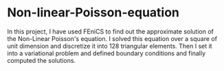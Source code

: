# Non-linear-Poisson-equation
In this project, I have used FEniCS to find out the approximate solution of the Non-Linear Poisson's equation. 
I solved this equation over a square of unit dimension and discretize it into 128 triangular elements. 
Then I set it into a variational problem and defined boundary conditions and finally computed the solutions.
